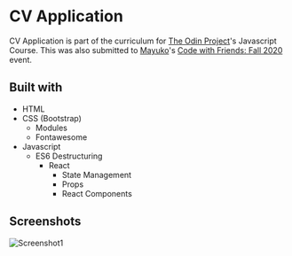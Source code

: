 # CV Application

CV Application is part of the curriculum for [The Odin Project](https://www.theodinproject.com/)'s Javascript Course. This was also submitted to [Mayuko](https://www.youtube.com/channel/UCEDkO7wshcDZ7UZo17rPkzQ)'s [Code with Friends: Fall 2020](https://codewithfriends.io/events/cwf-fall-2020/) event.

## Built with
* HTML
* CSS (Bootstrap)
  * Modules
  * Fontawesome
* Javascript
  * ES6 Destructuring
     * React
        * State Management
        * Props
        * React Components


## Screenshots
![Screenshot1](https://imgur.com/qVM1Pfk.png)

